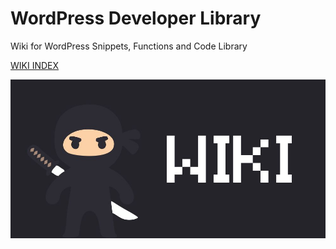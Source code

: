 # WordPress Developer Library
Wiki for WordPress Snippets, Functions and Code Library


[WIKI INDEX](https://github.com/sinanisler/WordPress-Developer-Library/wiki)



![WordPress Developer Wiki](https://raw.githubusercontent.com/sinanisler/WordPress-Developer-Library/main/wiki.jpg)
